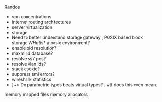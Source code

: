 Randos

- vpn concentrations
- internet routing architectures
- server virtualization
- storage
- Need to better understand storage gateway , POSIX based block storage
  *WHat*is\* a posix environment?
- enable oid resolution?
- maxmind database?
- resolve ss7 pcs?
- resolve vlan ids?
- stack cookie?
- suppress smi errors?
- wireshark statistics
- ]\~> Do parametric types beats virtual types? . wtf does this even mean.

memory mapped files
memory allocators
